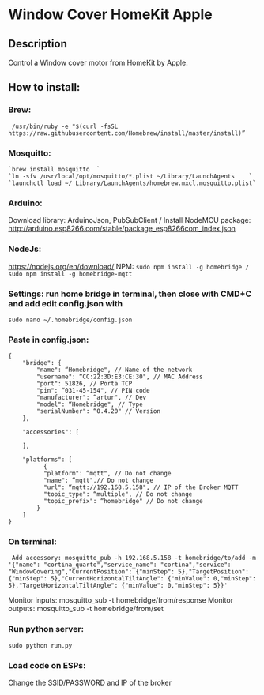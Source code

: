 # Window Cover HomeKit Apple
## Description
Control a Window cover motor from HomeKit by Apple.

## How to install:

### Brew:
 ` /usr/bin/ruby -e "$(curl -fsSL https://raw.githubusercontent.com/Homebrew/install/master/install)”`

### Mosquitto:
```
`brew install mosquitto  `
`ln -sfv /usr/local/opt/mosquitto/*.plist ~/Library/LaunchAgents    `
`launchctl load ~/ Library/LaunchAgents/homebrew.mxcl.mosquitto.plist`
```

### Arduino: 
Download library: ArduinoJson, PubSubClient / Install NodeMCU package: 
http://arduino.esp8266.com/stable/package_esp8266com_index.json

### NodeJs: 
https://nodejs.org/en/download/
NPM: 
`sudo npm install -g homebridge / sudo npm install -g homebridge-mqtt`

### Settings: run home bridge in terminal, then close with CMD+C and add edit config.json with 
`sudo nano ~/.homebridge/config.json`

### Paste in config.json:
```
{
    "bridge": {
        "name": “Homebridge", // Name of the network
        "username": “CC:22:3D:E3:CE:30", // MAC Address
        "port": 51826, // Porta TCP 
        "pin": “031-45-154", // PIN code 
        "manufacturer": “artur", // Dev
        "model": “Homebridge", // Type
        "serialNumber": “0.4.20" // Version 
    },

    "accessories": [

    ],

    "platforms": [
          {
          "platform": “mqtt", // Do not change
          "name": “mqtt",// Do not change
          "url": “mqtt://192.168.5.158", // IP of the Broker MQTT
          "topic_type": “multiple", // Do not change
          "topic_prefix": “homebridge" // Do not change
        }
    ]
}
```

### On terminal:

```
 Add accessory: mosquitto_pub -h 192.168.5.158 -t homebridge/to/add -m '{"name": "cortina_quarto","service_name": "cortina","service": "WindowCovering","CurrentPosition": {"minStep": 5},"TargetPosition": {"minStep": 5},"CurrentHorizontalTiltAngle": {"minValue": 0,"minStep": 5},"TargetHorizontalTiltAngle": {"minValue": 0,"minStep": 5}}'
```

Monitor inputs: mosquitto_sub -t homebridge/from/response
Monitor outputs: mosquitto_sub -t homebridge/from/set

### Run python server: 
`sudo python run.py`

### Load code on ESPs: 
Change the SSID/PASSWORD and IP of the broker
